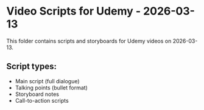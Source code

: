 # Video Scripts for Udemy - 2026-03-13

This folder contains scripts and storyboards for Udemy videos on 2026-03-13.

## Script types:
- Main script (full dialogue)
- Talking points (bullet format)
- Storyboard notes
- Call-to-action scripts
